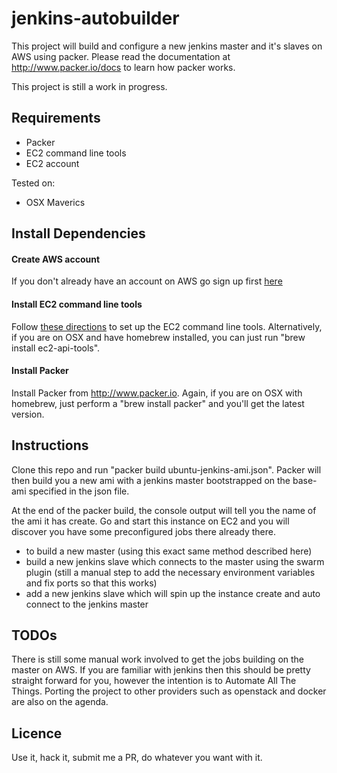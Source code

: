 jenkins-autobuilder
===================

This project will build and configure a new jenkins master and it's slaves on AWS using packer. Please read the documentation at http://www.packer.io/docs to learn how packer works.

This project is still a work in progress.

Requirements
------------
* Packer
* EC2 command line tools
* EC2 account

Tested on:
* OSX Maverics

Install Dependencies
-------------------
#### Create AWS account
If you don't already have an account on AWS go sign up first [here](http://aws.amazon.com)
#### Install EC2 command line tools
Follow [these directions](http://docs.aws.amazon.com/AWSEC2/latest/CommandLineReference/set-up-ec2-cli-linux.html) to set up the EC2 command line tools. Alternatively, if you are on OSX and have homebrew installed, you can just run "brew install ec2-api-tools". 
#### Install Packer
Install Packer from http://www.packer.io. Again, if you are on OSX with homebrew, just perform a "brew install packer" and you'll get the latest version.

Instructions
-------------------
Clone this repo and run "packer build ubuntu-jenkins-ami.json". Packer will then build you a new ami with a jenkins master bootstrapped on the base-ami specified in the json file.

At the end of the packer build, the console output will tell you the name of the ami it has create. Go and start this instance on EC2 and you will discover you have some preconfigured jobs there already there.
* to build a new master (using this exact same method described here)
* build a new jenkins slave which connects to the master using the swarm plugin (still a manual step to add the necessary environment variables and fix ports so that this works)
* add a new jenkins slave which will spin up the instance create and auto connect to the jenkins master

TODOs
-------------------
There is still some manual work involved to get the jobs building on the master on AWS. If you are familiar with jenkins then this should be pretty straight forward for you, however the intention is to Automate All The Things.
Porting the project to other providers such as openstack and docker are also on the agenda.

Licence
-------------------
Use it, hack it, submit me a PR, do whatever you want with it.




